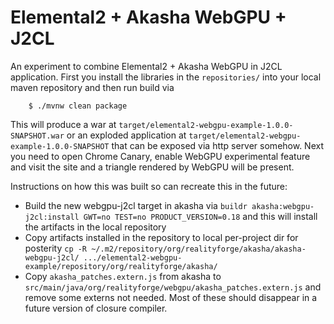 # Elemental2 + Akasha WebGPU + J2CL

An experiment to combine Elemental2 + Akasha WebGPU in J2CL application. First you install the libraries
in the `repositories/` into your local maven repository and then run build via

        $ ./mvnw clean package

This will produce a war at `target/elemental2-webgpu-example-1.0.0-SNAPSHOT.war` or an exploded application at
`target/elemental2-webgpu-example-1.0.0-SNAPSHOT` that can be exposed via http server somehow. Next you need to open
Chrome Canary, enable WebGPU experimental feature and visit the site and a triangle rendered by WebGPU will be present.

Instructions on how this was built so can recreate this in the future:

* Build the new webgpu-j2cl target in akasha via `buildr akasha:webgpu-j2cl:install GWT=no TEST=no PRODUCT_VERSION=0.18` and this will install the artifacts in the local repository
* Copy artifacts installed in the repository to local per-project dir for posterity `cp -R ~/.m2/repository/org/realityforge/akasha/akasha-webgpu-j2cl/ .../elemental2-webgpu-example/repository/org/realityforge/akasha/`
* Copy `akasha_patches.extern.js` from akasha to `src/main/java/org/realityforge/webgpu/akasha_patches.extern.js` and remove some externs not needed. Most of these should disappear in a future version of closure compiler. 